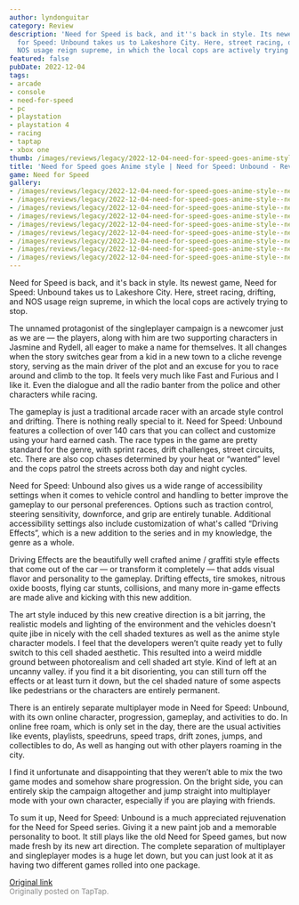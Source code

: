 ```yaml
---
author: lyndonguitar
category: Review
description: 'Need for Speed is back, and it''s back in style. Its newest game, Need
  for Speed: Unbound takes us to Lakeshore City. Here, street racing, drifting, and
  NOS usage reign supreme, in which the local cops are actively trying to stop.'
featured: false
pubDate: 2022-12-04
tags:
- arcade
- console
- need-for-speed
- pc
- playstation
- playstation 4
- racing
- taptap
- xbox one
thumb: /images/reviews/legacy/2022-12-04-need-for-speed-goes-anime-style--need-for-speed-unbound---review-0.avif
title: 'Need for Speed goes Anime style | Need for Speed: Unbound - Review'
game: Need for Speed
gallery:
- /images/reviews/legacy/2022-12-04-need-for-speed-goes-anime-style--need-for-speed-unbound---review-0.avif
- /images/reviews/legacy/2022-12-04-need-for-speed-goes-anime-style--need-for-speed-unbound---review-1.avif
- /images/reviews/legacy/2022-12-04-need-for-speed-goes-anime-style--need-for-speed-unbound---review-2.avif
- /images/reviews/legacy/2022-12-04-need-for-speed-goes-anime-style--need-for-speed-unbound---review-3.avif
- /images/reviews/legacy/2022-12-04-need-for-speed-goes-anime-style--need-for-speed-unbound---review-4.avif
- /images/reviews/legacy/2022-12-04-need-for-speed-goes-anime-style--need-for-speed-unbound---review-5.avif
- /images/reviews/legacy/2022-12-04-need-for-speed-goes-anime-style--need-for-speed-unbound---review-6.avif
- /images/reviews/legacy/2022-12-04-need-for-speed-goes-anime-style--need-for-speed-unbound---review-7.avif
- /images/reviews/legacy/2022-12-04-need-for-speed-goes-anime-style--need-for-speed-unbound---review-8.avif
---
```

Need for Speed is back, and it's back in style. Its newest game, Need for Speed: Unbound takes us to Lakeshore City. Here, street racing, drifting, and NOS usage reign supreme, in which the local cops are actively trying to stop.

The unnamed protagonist of the singleplayer campaign is a newcomer just as we are — the players, along with him are two supporting characters in Jasmine and Rydell, all eager to make a name for themselves. It all changes when the story switches gear from a kid in a new town to a cliche revenge story, serving as the main driver of the plot and an excuse for you to race around and climb to the top. It feels very much like Fast and Furious and I like it. Even the dialogue and all the radio banter from the police and other characters while racing.

The gameplay is just a traditional arcade racer with an arcade style control and drifting. There is nothing really special to it. Need for Speed: Unbound features a collection of over 140 cars that you can collect and customize using your hard earned cash. The race types in the game are pretty standard for the genre, with sprint races, drift challenges, street circuits, etc. There are also cop chases determined by your heat or “wanted” level and the cops patrol the streets across both day and night cycles.

Need for Speed: Unbound also gives us a wide range of accessibility settings when it comes to vehicle control and handling to better improve the gameplay to our personal preferences. Options such as traction control, steering sensitivity, downforce, and grip are entirely tunable. Additional accessibility settings also include customization of what's called “Driving Effects”, which is a new addition to the series and in my knowledge, the genre as a whole.

Driving Effects are the beautifully well crafted anime / graffiti style effects that come out of the car — or transform it completely — that adds visual flavor and personality to the gameplay. Drifting effects, tire smokes, nitrous oxide boosts, flying car stunts, collisions, and many more in-game effects are made alive and kicking with this new addition.

The art style induced by this new creative direction is a bit jarring, the realistic models and lighting of the environment and the vehicles doesn't quite jibe in nicely with the cell shaded textures as well as the anime style character models. I feel that the developers weren’t quite ready yet to fully switch to this cell shaded aesthetic. This resulted into a weird middle ground between photorealism and cell shaded art style. Kind of left at an uncanny valley. if you find it a bit disorienting, you can still turn off the effects or at least turn it down, but the cel shaded nature of some aspects like pedestrians or the characters are entirely permanent.

There is an entirely separate multiplayer mode in Need for Speed: Unbound, with its own online character, progression, gameplay, and activities to do. In online free roam, which is only set in the day, there are the usual activities like events, playlists, speedruns, speed traps, drift zones, jumps, and collectibles to do, As well as hanging out with other players roaming in the city.

I find it unfortunate and disappointing that they weren’t able to mix the two game modes and somehow share progression. On the bright side, you can entirely skip the campaign altogether and jump straight into multiplayer mode with your own character, especially if you are playing with friends.

To sum it up, Need for Speed: Unbound is a much appreciated rejuvenation for the Need for Speed series. Giving it a new paint job and a memorable personality to boot. It still plays like the old Need for Speed games, but now made fresh by its new art direction. The complete separation of multiplayer and singleplayer modes is a huge let down, but you can just look at it as having two different games rolled into one package.

[Original link](https://www.taptap.io/post/3557370)<br><span style="font-size: 0.95em; color: #888;">Originally posted on TapTap.</span>